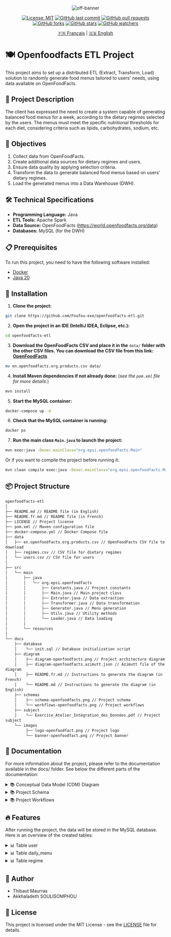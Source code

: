 <div align="center">
  <img src="https://world.openfoodfacts.org/images/logos/logo-variants/RVB_HORIZONTAL_BLACK_BG_OFF.svg" alt="off-banner" />


[![License: MIT](https://img.shields.io/badge/License-MIT-yellow.svg)](https://opensource.org/licenses/MIT)
[![GitHub last commit](https://img.shields.io/github/last-commit/Foufou-exe/openfoodfacts-etl)]()
[![GitHub pull requests](https://img.shields.io/github/issues-pr/Foufou-exe/openfoodfacts-etl)]()
[![GitHub forks](https://img.shields.io/github/forks/Foufou-exe/openfoodfacts-etl)]()
[![GitHub stars](https://img.shields.io/github/stars/Foufou-exe/openfoodfacts-etl)]()
[![GitHub watchers](https://img.shields.io/github/watchers/Foufou-exe/openfoodfacts-etl)]()
</div>

<div align="center">

[🇫🇷 Français](./README.fr.md) | [🇬🇧 English](./README.md)

</div>


# 🍽️ Openfoodfacts ETL Project

This project aims to set up a distributed ETL (Extract, Transform, Load) solution to randomly generate food menus tailored to users' needs, using data available on OpenFoodFacts.

## 📝 Project Description

The client has expressed the need to create a system capable of generating balanced food menus for a week, according to the dietary regimes selected by the users. The menus must meet the specific nutritional thresholds for each diet, considering criteria such as lipids, carbohydrates, sodium, etc.

## 🎯 Objectives

1. Collect data from OpenFoodFacts.
2. Create additional data sources for dietary regimes and users.
3. Ensure data quality by applying selection criteria.
4. Transform the data to generate balanced food menus based on users' dietary regimes.
5. Load the generated menus into a Data Warehouse (DWH).

## 🛠️ Technical Specifications

- **Programming Language:** Java
- **ETL Tools:** Apache Spark
- **Data Source:** OpenFoodFacts (https://world.openfoodfacts.org/data)
- **Databases:** MySQL (for the DWH)

## 📋 Prerequisites

To run this project, you need to have the following software installed:
- [Docker](https://www.docker.com/)
- [Java 20](https://www.oracle.com/java/technologies/javase/jdk20-archive-downloads.html)

## 🚀 Installation

1. **Clone the project:**
```bash
git clone https://github.com/Foufou-exe/openfoodfacts-etl.git
```

2. **Open the project in an IDE (IntelliJ IDEA, Eclipse, etc.):**
```bash
cd openfoodfacts-etl
```

3. **Download the OpenFoodFacts CSV and place it in the** `data/` **folder with the other CSV files. You can download the CSV file from this link:** [**OpenFoodFacts**](https://static.openfoodfacts.org/data/en.openfoodfacts.org.products.csv)
```bash
mv en.openfoodfacts.org.products.csv data/
```

4. **Install Maven dependencies if not already done:** (*see the `pom.xml` file for more details.*)
```bash
mvn install
```

5. **Start the MySQL container:**
```bash
docker-compose up -d
```

6. **Check that the MySQL container is running:**
```bash
docker ps
```

7. **Run the main class `Main.java` to launch the project:**
```bash
mvn exec:java -Dexec.mainClass="org.epsi.openfoodfacts.Main"
```

Or if you want to compile the project before running it:

```bash
mvn clean compile exec:java -Dexec.mainClass="org.epsi.openfoodfacts.Main"
```

## 📦 Project Structure

```
openfoodfacts-etl
│
├── README.md // README file (in English)
├── README.fr.md // README file (in French)
├── LICENSE // Project license
├── pom.xml // Maven configuration file
├── docker-compose.yml // Docker Compose file
├── data
│   ├── en.openfoodfacts.org.products.csv // OpenFoodFacts CSV file to download
│   ├── regimes.csv // CSV file for dietary regimes
│   └── users.csv // CSV file for users
│
├── src
│   └── main
│       ├── java
│       │   └── org.epsi.openfoodfacts
│       │       ├── Constants.java // Project constants
│       │       ├── Main.java // Main project class
│       │       ├── Extrator.java // Data extraction
│       │       ├── Transformer.java // Data transformation
│       │       ├── Generator.java // Menu generation
│       │       ├── Utils.java // Utility methods
│       │       └── Loader.java // Data loading
│       │
│       └── resources
│       
└── docs
    ├── database
    │    └── init.sql // Database initialization script
    ├── diagram
    │    ├── diagram-openfoodfacts.png // Project architecture diagram
    │    ├── diagram-openfoodfacts.azimutt.json // Azimutt file of the diagram
    │    ├── README.fr.md // Instructions to generate the diagram (in French)
    │    └── README.md // Instructions to generate the diagram (in English)
    ├── schemas
    │    ├── schema-openfoodfacts.png // Project schema
    │    └── workflows-openfoodfacts.png // Project workflows
    ├── subject
    │    └── Exercice_Atelier_Intégration_des_Données.pdf // Project subject
    └── images
         ├── logo-openfoodfact.png // Project logo
         └── banner-openfoodfact.png // Project banner
```

## 📄 Documentation
For more information about the project, please refer to the documentation available in the docs/ folder. See below the different parts of the documentation:  

<details>
    <summary> 📚 Conceptual Data Model (CDM) Diagram </summary> 
    <img src="./docs/diagram/diagram-openfoodfacts.png" alt="CDM Diagram"/>  
</details> 

<details>
    <summary> 📚 Project Schema </summary>
    <img src="./docs/schemas/schema-openfoodfacts.png" alt="Project Schema"/>
</details>

<details>
    <summary> 📚 Project Workflows </summary>
    <img src="./docs/schemas/workflows-openfoodfacts.png" alt="Project Workflows"/>
</details>

## 🔥 Features

After running the project, the data will be stored in the MySQL database. Here is an overview of the created tables:

<details>
    <summary> 📊 Table user</summary>
    <img src="./docs/images/table_user.png" alt="Table user"/>
</details>

<details>
    <summary> 📊 Table daily_menu </summary>
    <img src="./docs/images/table_daily_menu.png" alt="Table daily_menu"/>
</details>

<details>
    <summary> 📊 Table regime </summary>
    <img src="./docs/images/table_regime.png" alt="Table regime"/>
</details>


## 📌 Author
- Thibaut Maurras
- Akkhaladeth SOULISOMPHOU

## 📜 License

This project is licensed under the MIT License - see the [LICENSE](LICENSE) file for details.
